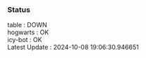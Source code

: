### Status


table : DOWN  
hogwarts : OK  
icy-bot : OK  
Latest Update : 2024-10-08 19:06:30.946651
